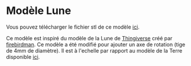 # Modèle Lune

Vous pouvez télécharger le fichier stl de ce modèle [ici](model/stl).

Ce modèle est inspiré du modèle de la Lune de [Thingiverse](https://www.thingiverse.com/thing:1827001) créé par [firebirdman](https://www.thingiverse.com/firebirdman/about).
Ce modèle a été modifié pour ajouter un axe de rotation (tige de 4mm de diamètre).
Il est à l'echelle par rapport au modèle de la Terre disponible [ici](../earth/model/stl).


